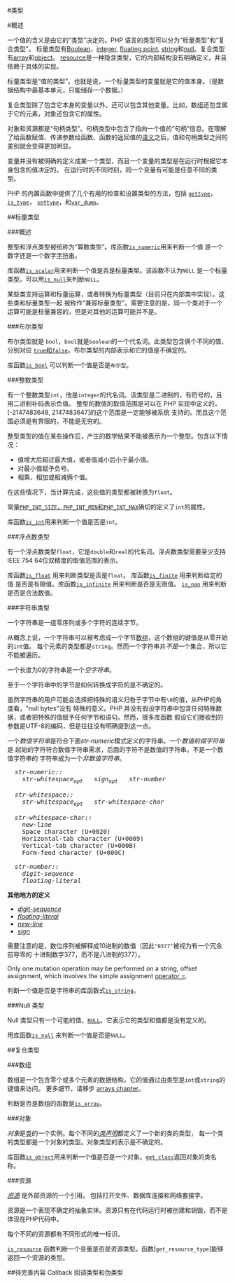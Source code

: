 #类型

#概述

一个值的含义是由它的“类型”决定的。PHP 语言的类型可以分为“标量类型”和“复合类型”。
标量类型有[Boolean](#the-boolean-type)，[integer](#the-integer-type), [floating point](#the-floating-point-type), [string](#the-string-type)和[null](#the-null-type)。复合类型有[array](#the-array-type)和[object](#objects)。
[resource](#resources)是一种隐含类型，它的内部结构没有明确定义，并且依赖于具体的实现。

标量类型是“值的类型”。也就是说，一个标量类型的变量就是它的值本身。（是数据结构中最基本单元，只能储存一个数据。）

复合类型除了包含它本身的变量以外，还可以包含其他变量。比如，数组还包含属于它的元素，对象还包含它的属性。

对象和资源都是“句柄类型”。句柄类型中包含了指向一个值的“句柄”信息。在理解了给函数赋值、传递参数给函数、函数的返回值的[语义](04-basic-concepts.md#the-memory-model)之后，值和句柄类型之间的差别就会变得更加明显。

变量并没有被明确的定义成某一个类型，而且一个变量的类型是在运行时根据它本身包含的值决定的。
在运行时的不同时刻，同一个变量有可能是任意不同的类型。

PHP 的内置函数中提供了几个有用的检查和设置类型的方法，包括
[`gettype`](http://www.php.net/gettype)， [`is_type`](http://www.php.net/is_type)， [`settype`](http://www.php.net/settype)，和[`var_dump`](http://www.php.net/var_dump)。

##标量类型

###概述

整型和浮点类型被统称为“算数类型”。库函数[`is_numeric`](http://www.php.net/is_numeric)用来判断一个值
是一个数字还是一个数字[字符串](#the-string-type)。

库函数[`is_scalar`](http://www.php.net/is_scalar)用来判断一个值是否是标量类型。该函数不认为`NULL`
是一个标量类型。可以用[`is_null`](http://www.php.net/is_null)来判断`NULL`。

某些类支持运算和标量运算，或者转换为标量类型（目前只在内部类中实现）。这些类和标量类型一起
被称作“兼容标量类型”。需要注意的是，同一个类对于一个运算可能是标量兼容的，但是对其他的运算可能并不是。

###布尔类型

布尔类型就是 `bool`，`bool`就是`boolean`的一个代名词。此类型包含俩个不同的值，分别对应
[`true`和`false`](06-constants.md#core-predefined-constants)。布尔类型的内部表示和它的值是不确定的。

库函数[`is_bool`](http://www.php.net/is_bool) 可以判断一个值是否是`布尔型`。

###整数类型

有一个整数类型`int`，他是`integer`的代名词。该类型是二进制的，有符号的，且用二进制补码表示负值。
整型的数值的取值范围是可以在 PHP 实现中定义的，[-2147483648, 2147483647]的这个范围是一定能够被系统
支持的。而且这个范围必须是有界限的，不能是无穷的。

整型类型的值在某些操作后，产生的数学结果不能被表示为一个整型。包含以下情况：

-   值增大后超过最大值，或者值减小后小于最小值。
-   对最小值赋予负号。
-   相乘、相加或相减俩个值。

在这些情况下，当计算完成，这些值的类型都被转换为`float`。

常量[`PHP_INT_SIZE`，`PHP_INT_MIN`和`PHP_INT_MAX`](06-constants.md#core-predefined-constants)确切的定义了`int`的属性。

库函数[`is_int`](http://www.php.net/is_int)用来判断一个值是否是`int`。

###浮点数类型

有一个浮点数类型`float`，它是`double`和`real`的代名词。浮点数类型需要至少支持
IEEE 754 64位双精度的取值范围的表示。

库函数[`is_float`](http://www.php.net/is_float) 用来判断类型是否是`float`。
库函数[`is_finite`](http://www.php.net/is_finite) 用来判断给定的值
是否是有限值。库函数[`is_infinite`](http://www.php.net/is_infinite) 用来判断是否是无限值。
[`is_nan`](http://www.php.net/is_nan) 用来判断是否是合法数值。

###字符串类型

一个字符串是一组零序列或多个字符的连续字节。

从概念上说，一个字符串可以被考虑成一个字节[数组](#array-types)，这个数组的键值是从零开始的`int`值。 
每个元素的类型都是`string`。然而一个字符串并*不是*一个集合，所以它不能被遍历。

一个长度为0的字符串是一个*空字符串*。

至于一个字符串中的字节是如何转换成字符的是不确定的。

虽然字符串的用户可能会选择把特殊的语义归咎于字节中有`\0`的值，从PHP的角度看，"null bytes"没有
特殊的意义。PHP 并没有假设字符串中包含任何特殊数据，或者把特殊的值赋予任何字节和语句。然而，很多库函数
假设它们接收到的参数是UTF-8的编码，但是往往没有明确提到这一点。

一个*数值字符串*是符合下面*str-numeric*模式定义的字符串。一个*数值前缀字符串*是
起始的字符符合数值字符串需求，后面的字符不是数值的字符串。不是一个数值字符串的
字符串成为一个*非数值字符串*。

<pre>
  <i>str-numeric::</i>
    <i>str-whitespace<sub>opt</sub>   sign<sub>opt</sub>   str-number</i>

  <i>str-whitespace::</i>
    <i>str-whitespace<sub>opt</sub>   str-whitespace-char</i>

  <i>str-whitespace-char::</i>
    <i>new-line</i>
    Space character (U+0020)
    Horizontal-tab character (U+0009)
    Vertical-tab character (U+000B)
    Form-feed character (U+000C)

  <i>str-number::</i>
    <i>digit-sequence</i>
    <i>floating-literal</i>
</pre>

**其他地方的定义**

* [*digit-sequence*](09-lexical-structure.md#floating-point-literals)
* [*floating-literal*](09-lexical-structure.md#floating-point-literals)
* [*new-line*](09-lexical-structure.md#comments)
* [*sign*](09-lexical-structure.md#floating-point-literals)

需要注意的是，数位序列被解释成10进制的数值（因此`"0377"`被视为有一个冗余前导零的
十进制数字377，而不是八进制的377）。

Only one mutation operation may be performed on a string, offset
assignment, which involves the simple assignment [operator =](10-expressions.md#simple-assignment).

判断一个值是否是字符串的库函数式[`is_string`](http://www.php.net/is_string)。

###Null 类型

Null 类型只有一个可能的值，[`NULL`](06-constants.md#core-predefined-constants)。它表示它的类型和值都是没有定义的。

用库函数[`is_null`](http://www.php.net/is_null) 来判断一个值是否是`NULL`。

##复合类型

###数组

数组是一个包含零个或多个元素的数据结构，它的值通过由类型是`int`或`string`的键值来访问。
更多细节，请移步 [arrays chapter](12-arrays.md#arrays)。

判断是否是数组的函数是[`is_array`](http://www.php.net/is_array)。

###对象

*对象*是[类](14-classes.md#classes)的一个实例。每个不同的[*类声明*](14-classes.md#class-declarations)都定义了一个新的类的类型，
每一个类的类型都是一个对象的类型。对象类型的表示是不确定的。

库函数[`is_object`](http://www.php.net/is_object)用来判断一个值是否是一个对象。[`get_class`](http://php.net/manual/function.get-class.php)返回对象的类名称。

###资源

[*资源*](http://php.net/manual/language.types.resource.php) 是外部资源的一个引用。
包括打开文件、数据库连接和网络套接字。

资源是一个表现不确定的抽象实体。资源只有在代码运行时被创建和销毁，而不是体现在PHP代码中。

每个不同的资源都有不同形式的唯一标识。

[`is_resource`](http://www.php.net/is_resource) 函数判断一个变量是否是资源类型。函数[`get_resource_type`]能够返回一个资源的类型。

##待完善内容
Callback 回调类型和伪类型

